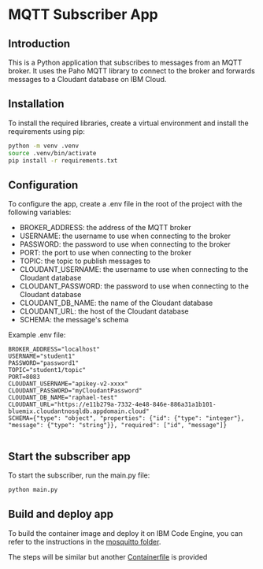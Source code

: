 # MQTT Subscriber App

## Introduction

This is a Python application that subscribes to messages from an MQTT broker. It uses the Paho MQTT library to connect to the broker and forwards messages to a Cloudant database on IBM Cloud.

## Installation

To install the required libraries, create a virtual environment and install the requirements using pip:

```bash
python -m venv .venv
source .venv/bin/activate
pip install -r requirements.txt
```

## Configuration

To configure the app, create a .env file in the root of the project with the following variables:

- BROKER_ADDRESS: the address of the MQTT broker
- USERNAME: the username to use when connecting to the broker
- PASSWORD: the password to use when connecting to the broker
- PORT: the port to use when connecting to the broker
- TOPIC: the topic to publish messages to
- CLOUDANT_USERNAME: the username to use when connecting to the Cloudant database
- CLOUDANT_PASSWORD: the password to use when connecting to the Cloudant database
- CLOUDANT_DB_NAME: the name of the Cloudant database
- CLOUDANT_URL: the host of the Cloudant database
- SCHEMA: the message's schema

Example .env file:

```
BROKER_ADDRESS="localhost"
USERNAME="student1"
PASSWORD="password1"
TOPIC="student1/topic"
PORT=8083
CLOUDANT_USERNAME="apikey-v2-xxxx"
CLOUDANT_PASSWORD="myCloudantPassword"
CLOUDANT_DB_NAME="raphael-test"
CLOUDANT_URL="https://e11b279a-7332-4e48-846e-886a31a1b101-bluemix.cloudantnosqldb.appdomain.cloud"
SCHEMA={"type": "object", "properties": {"id": {"type": "integer"}, "message": {"type": "string"}}, "required": ["id", "message"]}


```

## Start the subscriber app

To start the subscriber, run the main.py file:

```bash
python main.py
```

## Build and deploy app

To build the container image and deploy it on IBM Code Engine, you can refer to the instructions in the [mosquitto folder](../mosquitto/).

The steps will be similar but another [Containerfile](./Containerfile) is provided
